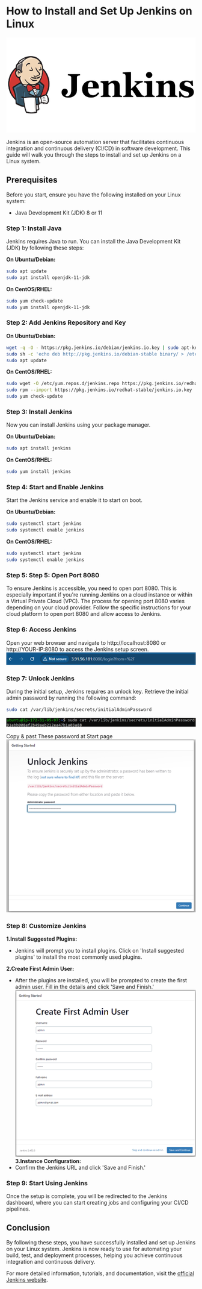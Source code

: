 # How to Install and Set Up Jenkins on Linux

![Jenkins Logo](../assets/jenkins/jenkin.png)

Jenkins is an open-source automation server that facilitates continuous integration and continuous delivery (CI/CD) in software development. This guide will walk you through the steps to install and set up Jenkins on a Linux system.

## Prerequisites


Before you start, ensure you have the following installed on your Linux system:

- Java Development Kit (JDK) 8 or 11

### Step 1: Install Java

Jenkins requires Java to run. You can install the Java Development Kit (JDK) by following these steps:

**On Ubuntu/Debian:**
```sh
sudo apt update
sudo apt install openjdk-11-jdk
```
**On CentOS/RHEL:**
```sh
sudo yum check-update
sudo yum install openjdk-11-jdk
```

### Step 2: Add Jenkins Repository and Key

**On Ubuntu/Debian:**
```sh
wget -q -O - https://pkg.jenkins.io/debian/jenkins.io.key | sudo apt-key add -
sudo sh -c 'echo deb http://pkg.jenkins.io/debian-stable binary/ > /etc/apt/sources.list.d/jenkins.list'
sudo apt update
```
**On CentOS/RHEL:**
```sh
sudo wget -O /etc/yum.repos.d/jenkins.repo https://pkg.jenkins.io/redhat-stable/jenkins.repo
sudo rpm --import https://pkg.jenkins.io/redhat-stable/jenkins.io.key
sudo yum check-update
```

### Step 3: Install Jenkins
Now you can install Jenkins using your package manager.

**On Ubuntu/Debian:**
```sh
sudo apt install jenkins
```
**On CentOS/RHEL:**
```sh
sudo yum install jenkins
```

### Step 4: Start and Enable Jenkins
Start the Jenkins service and enable it to start on boot.

**On Ubuntu/Debian:**
```sh
sudo systemctl start jenkins
sudo systemctl enable jenkins
```
**On CentOS/RHEL:**
```sh
sudo systemctl start jenkins
sudo systemctl enable jenkins
```

### Step 5: Step 5: Open Port 8080
To ensure Jenkins is accessible, you need to open port 8080. This is especially important if you're running Jenkins on a cloud instance or within a Virtual Private Cloud (VPC). The process for opening port 8080 varies depending on your cloud provider. Follow the specific instructions for your cloud platform to open port 8080 and allow access to Jenkins.

### Step 6: Access Jenkins
Open your web browser and navigate to http://localhost:8080 or http://YOUR-IP:8080 to access the Jenkins setup screen.
![Jenkin-Url](../assets/jenkins/jenkins-url.png)


### Step 7: Unlock Jenkins
During the initial setup, Jenkins requires an unlock key. Retrieve the initial admin password by running the following command:
```sh
sudo cat /var/lib/jenkins/secrets/initialAdminPassword
```
![jenkins-init-pass-cmd](../assets/jenkins/jenkins-initial-pass-cmd.png)

Copy & past These password at Start page
![Jenkins start page](../assets/jenkins/jenkint-start-page.png)


### Step 8: Customize Jenkins
**1.Install Suggested Plugins:**
- Jenkins will prompt you to install plugins. Click on 'Install suggested plugins' to install the most commonly used plugins.

**2.Create First Admin User:**
- After the plugins are installed, you will be prompted to create the first admin user. Fill in the details and click 'Save and Finish.'
![alt text](../assets/jenkins/jenkins-first-admin.png)
**3.Instance Configuration:**
- Confirm the Jenkins URL and click 'Save and Finish.'

### Step 9: Start Using Jenkins
Once the setup is complete, you will be redirected to the Jenkins dashboard, where you can start creating jobs and configuring your CI/CD pipelines.

## Conclusion

By following these steps, you have successfully installed and set up Jenkins on your Linux system. Jenkins is now ready to use for automating your build, test, and deployment processes, helping you achieve continuous integration and continuous delivery.

For more detailed information, tutorials, and documentation, visit the [official Jenkins website](https://www.jenkins.io/).

